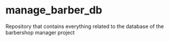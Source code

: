 # manage_barber_db
Repository that contains everything related to the database of the barbershop manager project
